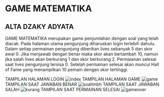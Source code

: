 <h1> GAME MATEMATIKA </h1>
<h2> ALTA DZAKY ADYATA </h2>

GAME MATEMATIKA merupakan game penjumlahan dengan soal yang telah diacak. Pada halaman utama pengunjung diharuskan login terlebih dahulu. Dalam setiap permainan pengunjung diberikan lives sebanyak 5 dan skor awal 0. Jika menjawab dengan benar maka skor akan bertambah 10, namun jika salah lives akan berkurang 1 dan skor berkurang 2. Permaianan selesai saat lives pengunjung tersisa 0. Setelah permainan selesai akan muncul Hall of Fame yang menampilkan 10 pemain dengan skor tertinggi.

TAMPILAN HALAMAN LOGIN
![index](https://user-images.githubusercontent.com/71278831/117678547-b6555f80-b1d9-11eb-9b48-a0746d89df3b.JPG)
TAMPILAN HALAMAN GAME
![game](https://user-images.githubusercontent.com/71278831/117684946-ae002300-b1df-11eb-8a9d-aba333a7dcbd.JPG)
TAMPILAN SAAT JAWABAN BENAR
![soaltmbh](https://user-images.githubusercontent.com/71278831/117684961-b3f60400-b1df-11eb-9f6e-158b34c06489.JPG)
TAMPILAN SAAT JAWABAN SALAH
![kurang](https://user-images.githubusercontent.com/71278831/117684979-b6f0f480-b1df-11eb-9115-42d17213b249.JPG)
TAMPILAN SAAT PERMAINAN SELESAI
![gameover](https://user-images.githubusercontent.com/71278831/117684997-bb1d1200-b1df-11eb-933c-3ce9e5a323a5.JPG)
